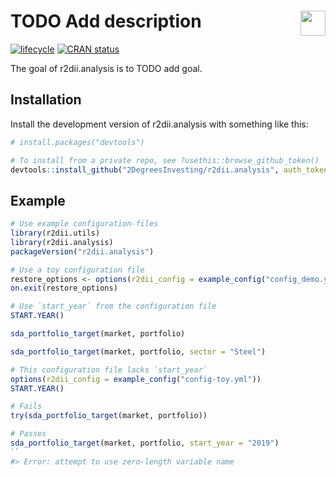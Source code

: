 
<!-- README.md is generated from README.Rmd. Please edit that file -->

# <img src="https://i.imgur.com/3jITMq8.png" align="right" height=40 /> TODO Add description

<!-- badges: start -->

[![lifecycle](https://img.shields.io/badge/lifecycle-experimental-orange.svg)](https://www.tidyverse.org/lifecycle/#experimental)
[![CRAN
status](https://www.r-pkg.org/badges/version/r2dii.analysis)](https://CRAN.R-project.org/package=r2dii.analysis)
<!-- badges: end -->

The goal of r2dii.analysis is to TODO add goal.

## Installation

Install the development version of r2dii.analysis with something like
this:

``` r
# install.packages("devtools")

# To install from a private repo, see ?usethis::browse_github_token()
devtools::install_github("2DegreesInvesting/r2dii.analysis", auth_token = "abc")
```

## Example

``` r
# Use example configuration-files
library(r2dii.utils)
library(r2dii.analysis)
packageVersion("r2dii.analysis")

# Use a toy configuration file
restore_options <- options(r2dii_config = example_config("config_demo.yml"))
on.exit(restore_options)

# Use `start_year` from the configuration file
START.YEAR()

sda_portfolio_target(market, portfolio)

sda_portfolio_target(market, portfolio, sector = "Steel")

# This configuration file lacks `start_year`
options(r2dii_config = example_config("config-toy.yml"))
START.YEAR()

# Fails
try(sda_portfolio_target(market, portfolio))

# Passes
sda_portfolio_target(market, portfolio, start_year = "2019")
``
#> Error: attempt to use zero-length variable name
```
